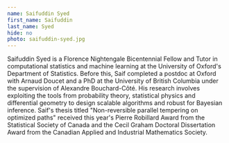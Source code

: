 ```yaml
---
name: Saifuddin Syed
first_name: Saifuddin
last_name: Syed
hide: no
photo: saifuddin-syed.jpg
---
```

Saifuddin Syed is a Florence Nightengale Bicentennial Fellow and Tutor in computational statistics and machine learning at the University of Oxford's Department of Statistics. Before this, Saif completed a postdoc at Oxford with Arnaud Doucet and a PhD at the University of British Columbia under the supervision of Alexandre Bouchard-Côté. His research involves exploiting the tools from probability theory, statistical physics and differential geometry to design scalable algorithms and robust for Bayesian inference. Saif's thesis titled "Non-reversible parallel tempering on optimized paths" received this year's Pierre Robillard Award from the Statistical Society of Canada and the Cecil Graham Doctoral Dissertation Award from the Canadian Applied and Industrial Mathematics Society.
